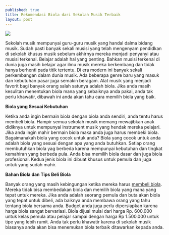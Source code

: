 ```yaml
---
published: true
title: Rekomendasi Biola dari Sekolah Musik Terbaik
layout: post
---
```

<img src="http://www.kidnesia.com/var/gramedia/storage/images/kidnesia/dari-kamu/tanya-nesi/musik/penemu-biola/1761627-4-ind-ID/Penemu-Biola.jpg">

Sekolah musik mempunyai guru-guru musik yang handal dalma bidang musik. Sudah pasti banyak sekali musisi yang telah mengenyam pendidkan di sekolah khusus musik sebelum akhirnya mereka menjadi penyanyi atau musisi terkenal. Belajar adalah hal yang penting. Bahkan musisi terkenal di dunia juga masih belajar agar ilmu musik mereka berkembang dan tidak hanya berhenti pada titik tertentu. Di era modern ini banyak sekali perkembangan dalam dunia musik. Ada beberapa genre baru yang masuk dan kebutuhan pasar juga semakin beragam. Alat musik yang menjadi favorit bagi banyak orang salah satunya adalah biola. Jika anda masih kesulitan menentukan biola mana yang sebaiknya anda pakai, anda tak perlu khawatir, dibawah ini anda akan tahu cara memilih biola yang baik.

<b>Biola yang Sesuai Kebutuhan</b>

Ketika anda ingin bermain biola dengan biola anda sendiri, anda tentu harus membeli biola. Hampir semua sekolah musik memang mewajibkan anak didiknya untuk mempunyai instrument musik yang hendak mereka pelajari. Jika anda ingin mahir bermain biola maka anda juga harus membeki biola. Bagaimanakah biola yang cocok untuk anda? Biola yang cocok untuk anda adalah biola yang sesuai dengan apa yang anda butuhkan. Setiap orang membutuhkan biola yag berbeda karena mempunyai kebutuhan dan tingkat kemahiran yang berbeda pula. Anda bisa memilih biola dasar dan juga biola profesional. Kedua jenis biola ini dibuat khusus untuk pemula dan juga untuk yang sudah mahir.

<b>Bahan Biola dan Tips Beli Biola</b>

Banyak orang yang masih kebingungan ketika mereka harus <a href="http://id.yamaha.com/id/products/musical-instruments/guitars-basses/">membeli biola</a>. Mereka tidak bisa membedakan biola dan memilih biola yang mana yang tepat untuk mereka. Jika anda adalah seorang pemula dan buta akan biola yang tepat untuk dibeli, ada baiknya anda membawa orang yang tahu tentang biola bersama anda. Budget anda juga perlu dipersiapkan karena harga biola sangat bervariasi. Biola dijual mulai dari harga Rp. 600.000 untuk kelas pemula atau pelajar sampai dengan harga Rp 1.500.000 untuk tipe yang lebih rumit. Anda tak perlu khawatir karena di sekolah musik biasanya anda akan bisa menemukan biola terbaik ditawarkan kepada anda.
